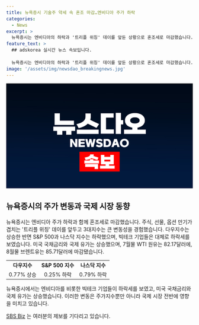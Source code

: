 ```yaml
---
title: 뉴욕증시 기술주 약세 속 혼조 마감…엔비디아 주가 하락
categories:
  - News
excerpt: >
  뉴욕증시는 엔비디아의 하락과 '트리플 위칭' 데이를 앞둔 상황으로 혼조세로 마감했습니다. 다우지수는 0.77% 상승하고, S&P 500은 5500선 돌파 후 0.25% 하락했으며, 나스닥은 0.79% 하락했습니다. 빅테크 기업은 대체로 하락세를 보였고, 국제유가는 상승했습니다. SBS Biz는 여러분의 제보를 기다리고 있습니다. [자세히보기] (링크)
feature_text: >
  ## adskorea 실시간 뉴스 속보입니다.

  뉴욕증시는 엔비디아의 하락과 '트리플 위칭' 데이를 앞둔 상황으로 혼조세로 마감했습니다. 다우지수는 0.77% 상승하고, S&P 500은 5500선 돌파 후 0.25% 하락했으며, 나스닥은 0.79% 하락했습니다. 빅테크 기업은 대체로 하락세를 보였고, 국제유가는 상승했습니다. SBS Biz는 여러분의 제보를 기다리고 있습니다. [자세히보기] (링크)
image: '/assets/img/newsdao_breakingnews.jpg'
---
```


<p><img src="/assets/img/newsdao_breakingnews.jpg" alt="adskorea 속보" /></p>

<h2 data-ke-size="size26">뉴욕증시의 주가 변동과 국제 시장 동향</h2>

<p data-ke-size="size16">뉴욕증시는 엔비디아 주가 하락과 함께 혼조세로 마감했습니다. 주식, 선물, 옵션 만기가 겹치는 '트리플 위칭' 데이를 앞두고 3대지수는 큰 변동성을 경험했습니다. 다우지수는 상승한 반면 S&P 500과 나스닥 지수는 하락했으며, 빅테크 기업들은 대체로 하락세를 보였습니다. 미국 국채금리와 국제 유가는 상승했으며, 7월물 WTI 원유는 82.17달러에, 8월물 브렌트유는 85.71달러에 마감됐습니다.</p>

<table>
  <tr>
    <td style="text-align: center; height: 17px;"><b>다우지수</b></td>
    <td style="text-align: center; height: 17px;"><b>S&P 500 지수</b></td>
    <td style="text-align: center; height: 17px;"><b>나스닥 지수</b></td>
  </tr>
  <tr>
    <td style="text-align: center; height: 17px;">0.77% 상승</td>
    <td style="text-align: center; height: 17px;">0.25% 하락</td>
    <td style="text-align: center; height: 17px;">0.79% 하락</td>
  </tr>
</table>

<p data-ke-size="size16">뉴욕증시에서는 엔비디아를 비롯한 빅테크 기업들이 하락세를 보였고, 미국 국채금리와 국제 유가는 상승했습니다. 이러한 변동은 주가지수뿐만 아니라 국제 시장 전반에 영향을 미치고 있습니다.</p>

<p data-ke-size="size16"><a href="https://url.kr/9pghjn">SBS Biz</a> 는 여러분의 제보를 기다리고 있습니다.</p>

